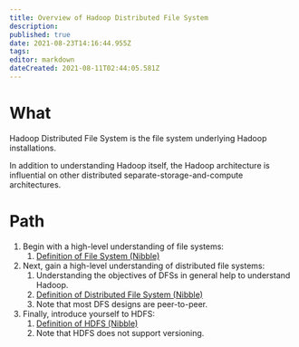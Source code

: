 ```yaml
---
title: Overview of Hadoop Distributed File System
description: 
published: true
date: 2021-08-23T14:16:44.955Z
tags: 
editor: markdown
dateCreated: 2021-08-11T02:44:05.581Z
---
```


# What
Hadoop Distributed File System is the file system underlying Hadoop installations.

In addition to understanding Hadoop itself, the Hadoop architecture is influential on other distributed separate-storage-and-compute architectures.

# Path
1. Begin with a high-level understanding of file systems:
   1. [Definition of File System (Nibble)](/training/qram/nibbles/definition_of_file_system)
2. Next, gain a high-level understanding of distributed file systems:
   1. Understanding the objectives of DFSs in general help to understand Hadoop.
   2. [Definition of Distributed File System (Nibble)](/training/qram/nibbles/definition_of_distributed_file_system)
   3. Note that most DFS designs are peer-to-peer.
3. Finally, introduce yourself to HDFS:
   1. [Definition of HDFS (Nibble)](/training/qram/nibbles/definition_of_hdfs)
   2. Note that HDFS does not support versioning.